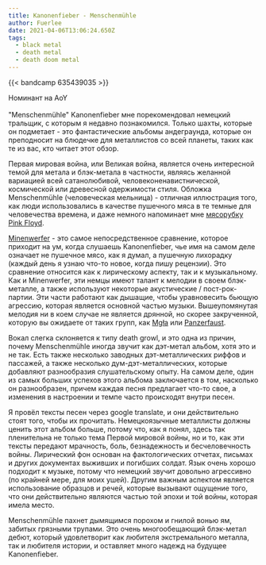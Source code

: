 ```yaml
---
title: Kanonenfieber - Menschenmühle
author: Fuerlee
date: 2021-04-06T13:06:24.650Z
tags:
  - black metal
  - death metal
  - death doom metal
---
```

{{< bandcamp 635439035 >}}

Номинант на AoY\
\
"Menschenmühle" Kanonenfieber мне порекомендовал немецкий тральщик, с которым я недавно познакомился. Только шахты, которые он подметает - это фантастические альбомы андеграунда, которые он преподносит на блюдечке для металлистов со всей планеты, таких как те из вас, кто читает этот обзор.

Первая мировая война, или Великая война, является очень интересной темой для метала и блэк-метала в частности, являясь желанной вариацией всей сатанолюбивой, человеконенавистнической, космической или древесной одержимости стиля. Обложка Menschenmühle (человеческая мельница) - отличная иллюстрация того, как люди использовались в качестве пушечного мяса в те темные для человечества времена, и даже немного напоминает мне [мясорубку Pink Floyd](https://imgur.com/a/1Twdfyg).

[Minenwerfer](https://minenwerfer.bandcamp.com/) - это самое непосредственное сравнение, которое приходит на ум, когда слушаешь Kanonenfieber, чье имя на самом деле означает не пушечное мясо, как я думал, а пушечную лихорадку (каждый день я узнаю что-то новое, когда пишу рецензии). Это сравнение относится как к лирическому аспекту, так и к музыкальному. Как и Minenwerfer, эти немцы имеют талант к мелодии в своем блэк-металле, а также используют некоторые акустические / пост-рок-партии. Эти части работают как дышащие, чтобы уравновесить бьющую агрессию, которая является основной частью музыки. Вышеупомянутая мелодия ни в коем случае не является дрянной, но скорее закрученной, которую вы ожидаете от таких групп, как [Mgła](https://no-solace.bandcamp.com/) или [Panzerfaust](https://panzerfaust.bandcamp.com/).

Вокал слегка склоняется к типу death growl, и это одна из причин, почему Menschenmühle иногда звучит как дэт-метал альбом, хотя это и не так. Есть также несколько заводных дэт-металлических риффов и пассажей, а также несколько дум-дэт-металлических, которые добавляют разнообразия слушательскому опыту. На самом деле, один из самых больших успехов этого альбома заключается в том, насколько он разнообразен, причем каждая песня предлагает что-то свое, а изменения в настроении и темпе часто происходят внутри песен.

Я провёл тексты песен через google translate, и они действительно стоят того, чтобы их прочитать. Немецкоязычные металлисты должны ценить этот альбом больше, потому что, как я понял, здесь так пленительна не только тема Первой мировой войны, но и то, как эти тексты передают мрачность, боль, безнадежность и бесчеловечность войны. Лирический фон основан на фактологических отчетах, письмах и других документах выживших и погибших солдат. Язык очень хорошо подходит к музыке, потому что немецкий звучит довольно агрессивно (по крайней мере, для моих ушей). Другим важным аспектом является использование образцов и речей, которые вызывают ощущение того, что они действительно являются частью той эпохи и той войны, которая имела место.

Menschenmühle пахнет дымящимся порохом и гнилой вонью ям, забитых грязными трупами. Это очень многообещающий блэк-метал дебют, который удовлетворит как любителя экстремального металла, так и любителя истории, и оставляет много надежд на будущее Kanonenfieber.